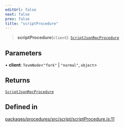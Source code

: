 ```yaml
---
editUrl: false
next: false
prev: false
title: "scriptProcedure"
---
```


> **scriptProcedure**(`client`): [`ScriptJsonRpcProcedure`](/reference/tevm/procedures/type-aliases/scriptjsonrpcprocedure/)

## Parameters

• **client**: `TevmNode`\<`"fork"` \| `"normal"`, `object`\>

## Returns

[`ScriptJsonRpcProcedure`](/reference/tevm/procedures/type-aliases/scriptjsonrpcprocedure/)

## Defined in

[packages/procedures/src/script/scriptProcedure.js:11](https://github.com/qbzzt/tevm-monorepo/blob/main/packages/procedures/src/script/scriptProcedure.js#L11)

